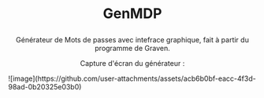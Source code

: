 # <p align="center">GenMDP</p>

<p align="center">Générateur de Mots de passes avec intefrace graphique, fait à partir du programme de Graven.</p>
<p align="center">Capture d'écran du générateur : </p>
![image](https://github.com/user-attachments/assets/acb6b0bf-eacc-4f3d-98ad-0b20325e03b0)

